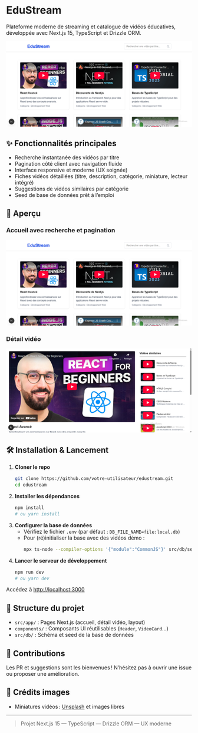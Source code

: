 # EduStream

Plateforme moderne de streaming et catalogue de vidéos éducatives, développée avec Next.js 15, TypeScript et Drizzle ORM.

![EduStream Home Screenshot](public/EDUSTREAM%20ACCEUIL.png)

## ✨ Fonctionnalités principales

- Recherche instantanée des vidéos par titre
- Pagination côté client avec navigation fluide
- Interface responsive et moderne (UX soignée)
- Fiches vidéos détaillées (titre, description, catégorie, miniature, lecteur intégré)
- Suggestions de vidéos similaires par catégorie
- Seed de base de données prêt à l’emploi

## 🚀 Aperçu

### Accueil avec recherche et pagination
![Accueil et recherche](public/EDUSTREAM%20ACCEUIL.png)

### Détail vidéo
![Détail vidéo](public/edustream%20details.png)

## 🛠️ Installation & Lancement

1. **Cloner le repo**
   ```bash
   git clone https://github.com/votre-utilisateur/edustream.git
   cd edustream
   ```
2. **Installer les dépendances**
   ```bash
   npm install
   # ou yarn install
   ```
3. **Configurer la base de données**
   - Vérifiez le fichier `.env` (par défaut : `DB_FILE_NAME=file:local.db`)
   - Pour (ré)initialiser la base avec des vidéos démo :
     ```bash
     npx ts-node --compiler-options '{"module":"CommonJS"}' src/db/seed.ts
     ```
4. **Lancer le serveur de développement**
   ```bash
   npm run dev
   # ou yarn dev
   ```

Accédez à [http://localhost:3000](http://localhost:3000)

## 📂 Structure du projet

- `src/app/` : Pages Next.js (accueil, détail vidéo, layout)
- `components/` : Composants UI réutilisables (`Header`, `VideoCard`...)
- `src/db/` : Schéma et seed de la base de données

## 🙏 Contributions
Les PR et suggestions sont les bienvenues ! N’hésitez pas à ouvrir une issue ou proposer une amélioration.

## 📸 Crédits images
- Miniatures vidéos : [Unsplash](https://unsplash.com/) et images libres

---

> Projet Next.js 15 — TypeScript — Drizzle ORM — UX moderne
